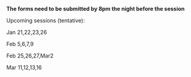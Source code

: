 <b>The forms need to be submitted by 8pm the night before the session</b>

Upcoming sessions (tentative):

Jan 21,22,23,26 

Feb 5,6,7,9

Feb 25,26,27,Mar2

Mar 11,12,13,16


<!--
Levels 1-2:
  * Friday, January 7 @ 4:45pm
  * <a href="https://github.com/RenertMath/RenertMath.github.io/blob/master/contests/2014%20-%20Kangaroo%20-%2001-02%20-%20test%20only.pdf">2014 Gr1-2 Kangaroo TEST</a>
  * <a href="https://https://forms.gle/mfZLdDfB6wazCWyr8">Google form for answers</a> - Submit by 8PM on Thursday, January 20

Levels 3-4: 
  * Sunday, January 23 @ 10:00am
  * <a href="https://renertmath.github.io/contests/2015%20-%20CESMC%20Level%202%20-%20test.pdf">2016 Kangaroo G3-4 TEST</a>
  * <a href="https://forms.gle/xUdqQ46R5rqCveC86">Google form for answers</a> - Submit by 8PM on Saturday, January 22

Levels 5-6: 
  * Saturday, January 22 @ 1:30pm 
  * <a href="https://github.com/RenertMath/RenertMath.github.io/blob/master/contests/2017Gauss7Contest.pdf">2017 Gauss TEST</a>
  * <a href="https://forms.gle/UkPQ5WmvP6ph8WCJ6">Google form for answers</a> - Submit by 8PM on Friday, January 21

Levels 7+: 
  * Wednesday, January 26 @ 7:30pm
  * <a href="https://github.com/RenertMath/RenertMath.github.io/blob/master/contests/2016%20-%20Kangaroo%20-%2009-10%20-%20test%20only.pdf">2016 Kangaroo G9-10 TEST</a>
  * <a href="https://forms.gle/iTpsjZv7Cb7PBiAX9">Google form for answers</a> - Submit by 8PM on Tuesday, January 25
-->

